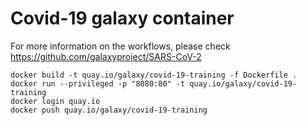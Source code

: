 # Covid-19 galaxy container

For more information on the workflows, please check https://github.com/galaxyproject/SARS-CoV-2


```
docker build -t quay.io/galaxy/covid-19-training -f Dockerfile .
docker run --privileged -p "8080:80" -t quay.io/galaxy/covid-19-training
docker login quay.io
docker push quay.io/galaxy/covid-19-training
```